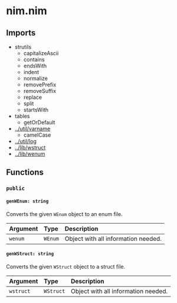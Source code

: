 # nim.nim

## Imports

- strutils
    - capitalizeAscii
    - contains
    - endsWith
    - indent
    - normalize
    - removePrefix
    - removeSuffix
    - replace
    - split
    - startsWith
- tables
    - getOrDefault
- [../util/varname](../util/varname.md)
    - camelCase
- [../util/log](../util/log.md)
- [../lib/wstruct](../lib/wstruct.md)
- [../lib/wenum](../lib/wenum.md)

## Functions

### `public`

#### `genWEnum: string`

Converts the given `WEnum` object to an enum file.

| Argument | Type    | Description                         |
| :------- | :------ | :---------------------------------- |
| `wenum`  | `WEnum` | Object with all information needed. |

#### `genWStruct: string`

Converts the given `WStruct` object to a struct file.

| Argument  | Type      | Description                         |
| :-------- | :-------- | :---------------------------------- |
| `wstruct` | `WStruct` | Object with all information needed. |
